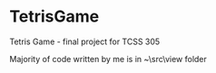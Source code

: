 # TetrisGame
Tetris Game - final project for TCSS 305

Majority of code written by me is in ~\src\view folder
